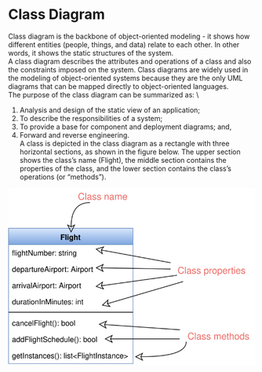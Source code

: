 # Class Diagram
Class diagram is the backbone of object-oriented modeling - it shows how different entities (people, things, and data) relate to each other. In other words, it shows the static structures of the system.
\
A class diagram describes the attributes and operations of a class and also the constraints imposed on the system. Class diagrams are widely used in the modeling of object-oriented systems because they are the only UML diagrams that can be mapped directly to object-oriented languages.
\
The purpose of the class diagram can be summarized as:
\
1. Analysis and design of the static view of an application;
2. To describe the responsibilities of a system;
3. To provide a base for component and deployment diagrams; and,
4. Forward and reverse engineering.
\
A class is depicted in the class diagram as a rectangle with three horizontal sections, as shown in the figure below. The upper section shows the class’s name (Flight), the middle section contains the properties of the class, and the lower section contains the class’s operations (or “methods”).

![alt text](https://github.com/rcpenny/interviews/blob/master/design/oo-design/static/class-diagram.png)

